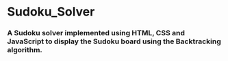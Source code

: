 # Sudoku_Solver

### A Sudoku solver implemented using HTML, CSS and JavaScript to display the Sudoku board using the Backtracking algorithm. 
